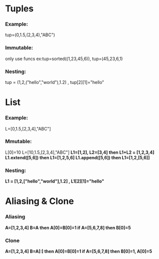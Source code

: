 <h1>Tuples
    <h3>Example:</h3> 
        tup=(0,1.5,(2,3,4),"ABC")
    <h3>Immutable:</h3> 
        only use funcs ex:tup=sorted((1,23,45,6)), tup=(45,23,6,1)
    <h3>Nesting:</h3> 
        tup = (1,2,("hello","world"),1.2) , tup[2][1]="hello"

<h1>List
    <h3>Example:</h3> L=[0,1.5,[2,3,4],"ABC"]
    <h3>Mmutable:</h3>
        L[0]=10 L=[10,1.5,[2,3,4],"ABC"] <b>
        L1=[1,2], L2=[3,4] then L1+L2 = [1,2,3,4]<b>
        L1.extend([5,6]) then L1=[1,2,5,6]<b>
        L1.append([5,6]) then L1=[1,2,[5,6]]<b>
    <h3>Nesting:</h3> 
        L1 = [1,2,["hello","world"],1.2] , L1[2][1]="hello"

<h1>Aliasing & Clone
    <h3>Aliasing</h3>
        A=[1,2,3,4]
        B=A then A[0]=B[0]=1
        if A=[5,6,7,8] then B[0]=5
    <h3>Clone</h3>
        A=[1,2,3,4]
        B=A[:] then A[0]=B[0]=1
        if A=[5,6,7,8] then B[0]=1, A[0]=5
